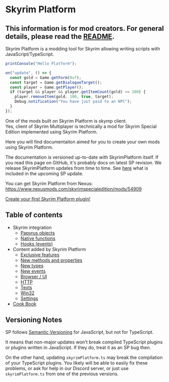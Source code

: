 # Skyrim Platform

## **This information is for mod creators. For general details, please read the [README](https://github.com/skyrim-multiplayer/skymp/blob/main/skyrim-platform/README.md).**

Skyrim Platform is a modding tool for Skyrim allowing writing scripts with JavaScript/TypeScript.

```ts
printConsole("Hello Platform");

on("update", () => {
  const gold = Game.getForm(0xf);
  const target = Game.getDialogueTarget();
  const player = Game.getPlayer();
  if (target && player && player.getItemCount(gold) >= 100) {
    player.removeItem(gold, 100, true, target);
    Debug.notification("You have just paid to an NPC");
  }
});
```

One of the mods built on Skyrim Platform is skymp client.\
Yes, client of Skyrim Multiplayer is technically a mod for Skyrim Special Edition implemented using Skyrim Platform.

Here you will find documentaiton aimed for you to create your own mods using Skyrim Platform.

The documentation is versioned up-to-date with SkyrimPlatform itself. If you read this page on GitHub, it's probably docs on latest SP revision. We release SkyrimPlatform updates from time to time. See [here](https://github.com/skyrim-multiplayer/skymp/tree/main/docs/release/dev) what is included in the upcoming SP update.

You can get Skyrim Platform from Nexus: https://www.nexusmods.com/skyrimspecialedition/mods/54909

[Create your first Skyrim Platform plugin!](https://github.com/skyrim-multiplayer/skymp/tree/main/skyrim-platform/tools/plugin-example)

## Table of contents

- Skyrim integration
  - [Papyrus objects][Papyrus]
  - [Native functions][Native]
  - [Hooks (events)][Events]
- Content added by Skyrim Platform
  - [Exclusive features][Features]
  - [New methods and properties][NewMethods]
  - [New types][NewTypes]
  - [New events][NewEvents]
  - [Browser / UI][Browser]
  - [HTTP][]
  - [Texts][Texts]
  - [Win32][Win32]
  - [Settings][Settings]
- [Cook Book][Cookbook]

[Browser]: skyrim_platform/browser.md
[Cookbook]: skyrim_platform/cookbook.md
[Events]: skyrim_platform/events.md
[Features]: skyrim_platform/features.md
[HTTP]: skyrim_platform/http.md
[Native]: skyrim_platform/native.md
[NewEvents]: skyrim_platform/new_events.md
[NewMethods]: skyrim_platform/new_methods.md
[NewTypes]: skyrim_platform/new_types.md
[Papyrus]: skyrim_platform/papyrus.md
[Texts]: skyrim_platform/texts.md
[Win32]: skyrim_platform/win32.md
[Settings]: skyrim_platform/ini_settings.md

## Versioning Notes

SP follows [Semantic Versioning](https://semver.org/) for JavaScript, but not for TypeScript.

It means that non-major updates won't break compiled TypeScript plugins or plugins written in JavaScript. If they do, treat it as an SP bug then.

On the other hand, updating `skyrimPlatform.ts` may break the compilation of your TypeScript plugins. You likely will be able to easily fix these problems, or ask for help in our Discord server, or just use `skyrimPlatform.ts` from one of the previous versions.
